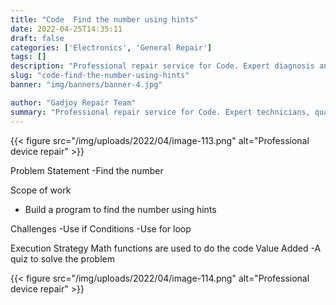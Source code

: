 ```yaml
---
title: "Code  Find the number using hints"
date: 2022-04-25T14:35:11
draft: false
categories: ['Electronics', 'General Repair']
tags: []
description: "Professional repair service for Code. Expert diagnosis and quality repairs in Bangalore."
slug: "code-find-the-number-using-hints"
banner: "img/banners/banner-4.jpg"

author: "Gadjoy Repair Team"
summary: "Professional repair service for Code. Expert technicians, quality parts, warranty included."
---
```


{{< figure src="/img/uploads/2022/04/image-113.png" alt="Professional device repair" >}}

Problem Statement -Find the number

Scope of work

- Build a program to find the number using hints

Challenges -Use if Conditions -Use for loop

Execution Strategy Math functions are used to do the code Value Added -A quiz to solve the problem

{{< figure src="/img/uploads/2022/04/image-114.png" alt="Professional device repair" >}}